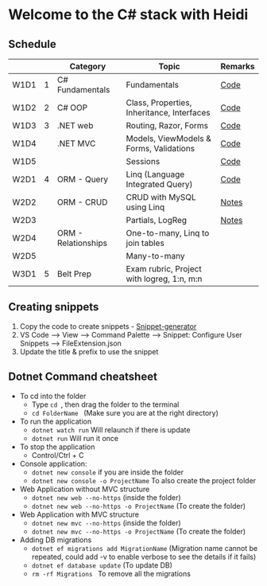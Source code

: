 # Welcome to the C# stack with Heidi

## Schedule 
<table>
<thead>
    <th></th>
    <th></th>
    <th> Category </th>
    <th> Topic </th>
    <th> Remarks</th>
</thead>
    <tbody>
    <tr>
        <td>W1D1 </td>
        <td>1</td>
        <td>C# Fundamentals</td>
        <td>Fundamentals </td>
        <td><a href="./01-fundamentals/FundamentalDemo/">Code </a></td>
    </tr>
    <tr>
        <td>W1D2 </td>
        <td>2</td>
        <td>C# OOP</td>
        <td>Class, Properties, Inheritance, Interfaces 
        </td>
        <td> <a href="./02-oop/OOPDemo/">Code </a></td>
    <tr>
        <td>W1D3 </td>
        <td>3</td>
        <td> .NET web</td>
        <td> Routing, Razor, Forms</td>
        <td><a href="./03-mvc/WebDemo/">Code </a></td>
    </tr>
        <tr>
        <td>W1D4 </td>
        <td></td>
        <td>.NET MVC</td>
        <td>Models, ViewModels & Forms, Validations</td>
        <td><a href="./03-mvc/MVCDemo/">Code </a></td>
    </tr>
    <tr>
        <td>W1D5 </td>
        <td></td>
        <td></td>
        <td>Sessions </td>
        <td><a href="./03-mvc/MVCDemo/">Code </a></td>
    </tr>
    <tr>
        <td>W2D1 </td>
        <td>4</td>
        <td>ORM - Query</td>
        <td>Linq (Language Integrated Query)</td>
        <td><a href="./04-orm/LinqDemo/Program.cs">Code </a></td>
    </tr>
    <tr>
        <td>W2D2 </td>
        <td></td>
        <td>ORM - CRUD </td>
        <td>CRUD with MySQL using Linq</td>
        <td><a href="./04-orm/CRUD.md">Notes </a>
        </td>
    </tr>
    <tr>
        <td>W2D3 </td>
        <td></td>
        <td></td>
        <td>Partials, LogReg </td>
        <td><a href="./04-orm/LogReg.md">Notes </td>
    </tr>
    <tr>
        <td> W2D4 </td>
        <td></td>
        <td>ORM - Relationships</td>
        <td>One-to-many, Linq to join tables</td>
        <td></td>
    </tr>
    <tr>
        <td> W2D5 </td>
        <td></td>
        <td></td>
        <td>Many-to-many</td>
        <td></td>
    </tr>
    <tr>
        <td> W3D1 </td>
        <td>5 </td>
        <td>Belt Prep</td>
        <td>Exam rubric, Project with logreg, 1:n, m:n</td>
        <td> </td>
    </tr>
    </tbody>
</table>

## Creating snippets
1. Copy the code to create snippets - [Snippet-generator](https://snippet-generator.app/?description=&tabtrigger=&snippet=&mode=vscode)
2. VS Code --> View --> Command Palette --> Snippet: Configure User Snippets --> FileExtension.json
3. Update the title & prefix to use the snippet


## Dotnet Command cheatsheet
- To cd into the folder
  - Type ```cd ```, then drag the folder to the terminal
  - ```cd FolderName ``` (Make sure you are at the right directory)
- To run the application
  - ``` dotnet watch run ``` Will relaunch if there is update
  - ``` dotnet run ``` Will run it once
- To stop the application
  - Control/Ctrl + C 
- Console application:
  - ``` dotnet new console ``` if you are inside the folder
  - ``` dotnet new console -o ProjectName ``` To also create the project folder
- Web Application without MVC structure
  - ``` dotnet new web --no-https ``` (inside the folder)
  - ``` dotnet new web --no-https -o ProjectName ``` (To create the folder)
- Web Application with MVC structure
  - ``` dotnet new mvc --no-https ``` (inside the folder)
  - ``` dotnet new mvc --no-https -o ProjectName ``` (To create the folder)
- Adding DB migrations
  - ``` dotnet ef migrations add MigrationName ``` (Migration name cannot be repeated, could add -v to enable verbose to see the details if it fails)
  - ```dotnet ef database update``` (To update DB)
  - ```rm -rf Migrations ``` To remove all the migrations